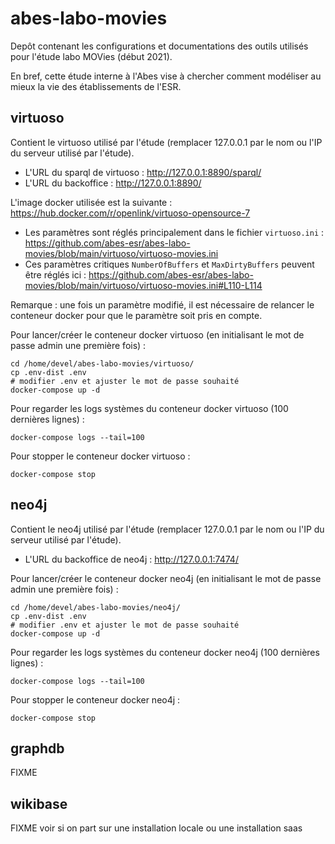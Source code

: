 # abes-labo-movies

Depôt contenant les configurations et documentations des outils utilisés pour l'étude labo MOVies (début 2021).

En bref, cette étude interne à l'Abes vise à chercher comment modéliser au mieux la vie des établissements de l'ESR.

## virtuoso

Contient le virtuoso utilisé par l'étude (remplacer 127.0.0.1 par le nom ou l'IP du serveur utilisé par l'étude).

- L'URL du sparql de virtuoso : http://127.0.0.1:8890/sparql/
- L'URL du backoffice : http://127.0.0.1:8890/

L'image docker utilisée est la suivante : https://hub.docker.com/r/openlink/virtuoso-opensource-7

- Les paramètres sont réglés principalement dans le fichier `virtuoso.ini` : https://github.com/abes-esr/abes-labo-movies/blob/main/virtuoso/virtuoso-movies.ini
- Ces paramètres critiques `NumberOfBuffers` et `MaxDirtyBuffers` peuvent être réglés ici : https://github.com/abes-esr/abes-labo-movies/blob/main/virtuoso/virtuoso-movies.ini#L110-L114

Remarque : une fois un paramètre modifié, il est nécessaire de relancer le conteneur docker pour que le paramètre soit pris en compte.

Pour lancer/créer le conteneur docker virtuoso (en initialisant le mot de passe admin une première fois) :
```
cd /home/devel/abes-labo-movies/virtuoso/
cp .env-dist .env
# modifier .env et ajuster le mot de passe souhaité
docker-compose up -d
```

Pour regarder les logs systèmes du conteneur docker virtuoso (100 dernières lignes) :
```
docker-compose logs --tail=100
```

Pour stopper le conteneur docker virtuoso :
```
docker-compose stop
```

## neo4j

Contient le neo4j utilisé par l'étude (remplacer 127.0.0.1 par le nom ou l'IP du serveur utilisé par l'étude).

- L'URL du backoffice de neo4j : http://127.0.0.1:7474/

Pour lancer/créer le conteneur docker neo4j (en initialisant le mot de passe admin une première fois) :
```
cd /home/devel/abes-labo-movies/neo4j/
cp .env-dist .env
# modifier .env et ajuster le mot de passe souhaité
docker-compose up -d
```

Pour regarder les logs systèmes du conteneur docker neo4j (100 dernières lignes) :
```
docker-compose logs --tail=100
```

Pour stopper le conteneur docker neo4j :
```
docker-compose stop
```

## graphdb

FIXME

## wikibase

FIXME voir si on part sur une installation locale ou une installation saas
